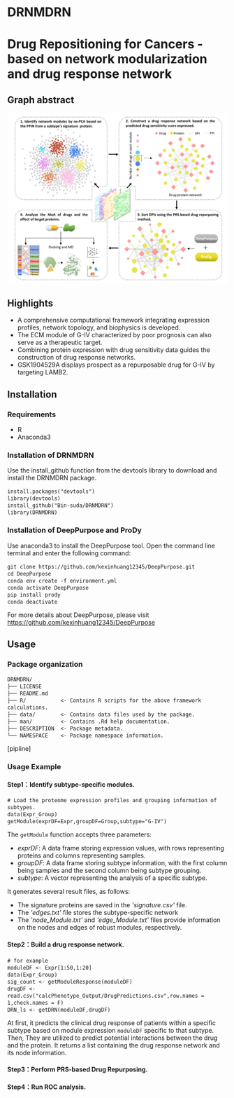 # DRNMDRN

# Drug Repositioning for Cancers - based on network modularization and drug response network

## Graph abstract
![Framework](Picture/Framework.png)

## Highlights  
* A comprehensive computational framework integrating expression profiles, network topology, and biophysics is developed.
* The ECM module of G-IV characterized by poor prognosis can also serve as a therapeutic target.
* Combining protein expression with drug sensitivity data guides the construction of drug response networks.
* GSK1904529A displays prospect as a repurposable drug for G-IV by targeting LAMB2.

## Installation
### Requirements
* R
* Anaconda3

### Installation of DRNMDRN
Use the install_github function from the devtools library to download and install the DRNMDRN package.
```
install.packages("devtools")
library(devtools)
install_github("Bin-suda/DRNMDRN")
library(DRNMDRN)
```

### Installation of DeepPurpose and ProDy
Use anaconda3 to install the DeepPurpose tool. Open the command line terminal and enter the following command:
```
git clone https://github.com/kexinhuang12345/DeepPurpose.git
cd DeepPurpose
conda env create -f environment.yml
conda activate DeepPurpose
pip install prody
conda deactivate 
```
For more details about DeepPurpose, please visit https://github.com/kexinhuang12345/DeepPurpose

## Usage

### Package organization
```
DRNMDRN/
├── LICENSE
├── README.md
├── R/           <- Contains R scripts for the above framework calculations.
├── data/        <- Contains data files used by the package.
├── man/         <- Contains .Rd help documentation.
├── DESCRIPTION  <- Package metadata.
└── NAMESPACE    <- Package namespace information.
```
[pipline]

### Usage Example

#### Step1：Identify subtype-specific modules.
```
# Load the proteome expression profiles and grouping information of subtypes.
data(Expr_Group)
getModule(exprDF=Expr,groupDF=Group,subtype="G-IV")
```
The `getModule` function accepts three parameters:
* _exprDF_: A data frame storing expression values, with rows representing proteins and columns representing samples.
* _groupDF_: A data frame storing subtype information, with the first column being samples and the second column being subtype grouping.
* _subtype_: A vector representing the analysis of a specific subtype.

It generates several result files, as follows:
* The signature proteins are saved in the _'signature.csv'_ file.
* The _'edges.txt'_ file stores the subtype-specific network
* The _'node_Module.txt'_ and _'edge_Module.txt'_ files provide information on the nodes and edges of robust modules, respectively.


#### Step2：Build a drug response network.
```
# for example
moduleDF <- Expr[1:50,1:20]
data(Expr_Group)
sig_count <- getModuleResponse(moduleDF)
drugDF <- read.csv("calcPhenotype_Output/DrugPredictions.csv",row.names = 1,check.names = F)
DRN_ls <- getDRN(moduleDF,drugDF)
```
At first, it predicts the clinical drug response of patients within a specific subtype based on module expression `moduleDF` specific to that subtype. Then, They are utilized to predict potential interactions between the drug and the protein.
It returns a list containing the drug response network and its node information.

#### Step3：Perform PRS-based Drug Repurposing.





#### Step4：Run ROC analysis.



